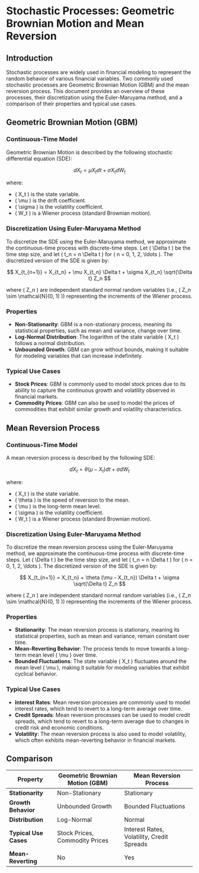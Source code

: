 # Stochastic Processes: Geometric Brownian Motion and Mean Reversion

## Introduction

Stochastic processes are widely used in financial modeling to represent the random behavior of various financial variables. Two commonly used stochastic processes are Geometric Brownian Motion (GBM) and the mean reversion process. This document provides an overview of these processes, their discretization using the Euler-Maruyama method, and a comparison of their properties and typical use cases.

## Geometric Brownian Motion (GBM)

### Continuous-Time Model

Geometric Brownian Motion is described by the following stochastic differential equation (SDE):

$$
dX_t = \mu X_t dt + \sigma X_t dW_t
$$

where:
- \( X_t \) is the state variable.
- \( \mu \) is the drift coefficient.
- \( \sigma \) is the volatility coefficient.
- \( W_t \) is a Wiener process (standard Brownian motion).

### Discretization Using Euler-Maruyama Method

To discretize the SDE using the Euler-Maruyama method, we approximate the continuous-time process with discrete-time steps. Let \( \Delta t \) be the time step size, and let \( t_n = n \Delta t \) for \( n = 0, 1, 2, \ldots \). The discretized version of the SDE is given by:

$$
X_{t_{n+1}} = X_{t_n} + \mu X_{t_n} \Delta t + \sigma X_{t_n} \sqrt{\Delta t} Z_n
$$

where \( Z_n \) are independent standard normal random variables (i.e., \( Z_n \sim \mathcal{N}(0, 1) \)) representing the increments of the Wiener process.

### Properties

- **Non-Stationarity**: GBM is a non-stationary process, meaning its statistical properties, such as mean and variance, change over time.
- **Log-Normal Distribution**: The logarithm of the state variable \( X_t \) follows a normal distribution.
- **Unbounded Growth**: GBM can grow without bounds, making it suitable for modeling variables that can increase indefinitely.

### Typical Use Cases

- **Stock Prices**: GBM is commonly used to model stock prices due to its ability to capture the continuous growth and volatility observed in financial markets.
- **Commodity Prices**: GBM can also be used to model the prices of commodities that exhibit similar growth and volatility characteristics.

## Mean Reversion Process

### Continuous-Time Model

A mean reversion process is described by the following SDE:

$$
dX_t = \theta (\mu - X_t) dt + \sigma dW_t
$$

where:
- \( X_t \) is the state variable.
- \( \theta \) is the speed of reversion to the mean.
- \( \mu \) is the long-term mean level.
- \( \sigma \) is the volatility coefficient.
- \( W_t \) is a Wiener process (standard Brownian motion).

### Discretization Using Euler-Maruyama Method

To discretize the mean reversion process using the Euler-Maruyama method, we approximate the continuous-time process with discrete-time steps. Let \( \Delta t \) be the time step size, and let \( t_n = n \Delta t \) for \( n = 0, 1, 2, \ldots \). The discretized version of the SDE is given by:

$$
X_{t_{n+1}} = X_{t_n} + \theta (\mu - X_{t_n}) \Delta t + \sigma \sqrt{\Delta t} Z_n
$$

where \( Z_n \) are independent standard normal random variables (i.e., \( Z_n \sim \mathcal{N}(0, 1) \)) representing the increments of the Wiener process.

### Properties

- **Stationarity**: The mean reversion process is stationary, meaning its statistical properties, such as mean and variance, remain constant over time.
- **Mean-Reverting Behavior**: The process tends to move towards a long-term mean level \( \mu \) over time.
- **Bounded Fluctuations**: The state variable \( X_t \) fluctuates around the mean level \( \mu \), making it suitable for modeling variables that exhibit cyclical behavior.

### Typical Use Cases

- **Interest Rates**: Mean reversion processes are commonly used to model interest rates, which tend to revert to a long-term average over time.
- **Credit Spreads**: Mean reversion processes can be used to model credit spreads, which tend to revert to a long-term average due to changes in credit risk and economic conditions.
- **Volatility**: The mean reversion process is also used to model volatility, which often exhibits mean-reverting behavior in financial markets.

## Comparison

| Property                | Geometric Brownian Motion (GBM) | Mean Reversion Process       |
|-------------------------|---------------------------------|------------------------------|
| **Stationarity**        | Non-Stationary                  | Stationary                   |
| **Growth Behavior**     | Unbounded Growth                | Bounded Fluctuations         |
| **Distribution**        | Log-Normal                      | Normal                       |
| **Typical Use Cases**   | Stock Prices, Commodity Prices  | Interest Rates, Volatility, Credit Spreads |
| **Mean-Reverting**      | No                              | Yes                          |
